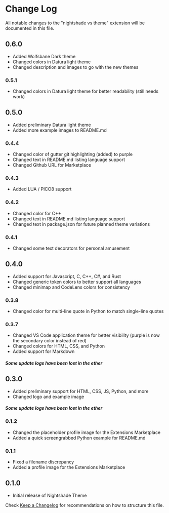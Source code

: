 # Change Log

All notable changes to the "nightshade vs theme" extension will be documented in this file.

## 0.6.0
- Added Wolfsbane Dark theme
- Changed colors in Datura light theme
- Changed description and images to go with the new themes

### 0.5.1
- Changed colors in Datura light theme for better readability (still needs work)

## 0.5.0
- Added preliminary Datura light theme
- Added more example images to README.md

### 0.4.4
- Changed color of gutter git highlighting (added) to purple
- Changed text in README.md listing language support
- Changed Github URL for Marketplace

### 0.4.3
- Added LUA / PICO8 support

### 0.4.2
- Changed color for C++
- Changed text in README.md listing language support
- Changed text in package.json for future planned theme variations

### 0.4.1
- Changed some text decorators for personal amusement

## 0.4.0
- Added support for Javascript, C, C++, C#, and Rust
- Changed generic token colors to better support all languages
- Changed minimap and CodeLens colors for consistency

### 0.3.8
- Changed color for multi-line quote in Python to match single-line quotes

### 0.3.7
- Changed VS Code application theme for better visibility (purple is now the secondary color instead of red)
- Changed colors for HTML, CSS, and Python
- Added support for Markdown

#### *Some update logs have been lost in the ether*

## 0.3.0

- Added preliminary support for HTML, CSS, JS, Python, and more
- Changed logo and example image

#### *Some update logs have been lost in the ether*

### 0.1.2

- Changed the placeholder profile image for the Extensions Marketplace
- Added a quick screengrabbed Python example for README.md

### 0.1.1

- Fixed a filename discrepancy
- Added a profile image for the Extensions Marketplace

## 0.1.0

- Initial release of Nightshade Theme

Check [Keep a Changelog](http://keepachangelog.com/) for recommendations on how to structure this file.
